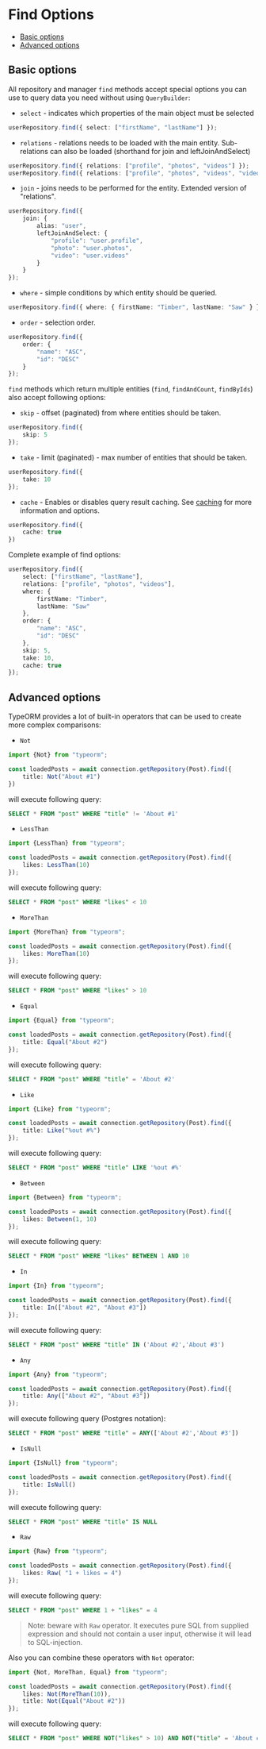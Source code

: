 # Find Options

* [Basic options](#basic-options)
* [Advanced options](#advanced-options)

## Basic options

All repository and manager `find` methods accept special options you can use to query data you need without using `QueryBuilder`:

* `select` - indicates which properties of the main object must be selected

```typescript
userRepository.find({ select: ["firstName", "lastName"] });
```

* `relations` - relations needs to be loaded with the main entity. Sub-relations can also be loaded (shorthand for join and leftJoinAndSelect)

```typescript
userRepository.find({ relations: ["profile", "photos", "videos"] });
userRepository.find({ relations: ["profile", "photos", "videos", "videos.video_attributes"] });
```

* `join` - joins needs to be performed for the entity. Extended version of "relations".

```typescript
userRepository.find({ 
    join: {
        alias: "user",
        leftJoinAndSelect: {
            "profile": "user.profile",
            "photo": "user.photos",
            "video": "user.videos"
        }
    }
});
```

* `where` - simple conditions by which entity should be queried.

```typescript
userRepository.find({ where: { firstName: "Timber", lastName: "Saw" } });
```

* `order` - selection order.

```typescript
userRepository.find({ 
    order: {
        "name": "ASC",
        "id": "DESC"
    }
});
```

`find` methods which return multiple entities (`find`, `findAndCount`, `findByIds`) also accept following options:

* `skip` - offset (paginated) from where entities should be taken.

```typescript
userRepository.find({ 
    skip: 5
});
```

* `take` - limit (paginated) - max number of entities that should be taken.

```typescript
userRepository.find({ 
    take: 10
});
```

* `cache` - Enables or disables query result caching. See [caching](caching.md) for more information and options.

```typescript
userRepository.find({
    cache: true
})
```

Complete example of find options:

```typescript
userRepository.find({ 
    select: ["firstName", "lastName"],
    relations: ["profile", "photos", "videos"],
    where: { 
        firstName: "Timber", 
        lastName: "Saw" 
    },
    order: {
        "name": "ASC",
        "id": "DESC"
    },
    skip: 5,
    take: 10,
    cache: true
});
```

## Advanced options

TypeORM provides a lot of built-in operators that can be used to create more complex comparisons:

* `Not`

```ts
import {Not} from "typeorm";

const loadedPosts = await connection.getRepository(Post).find({
    title: Not("About #1")
})
```

will execute following query: 

```sql
SELECT * FROM "post" WHERE "title" != 'About #1'
```

* `LessThan`

```ts
import {LessThan} from "typeorm";

const loadedPosts = await connection.getRepository(Post).find({
    likes: LessThan(10)
});
```

will execute following query: 

```sql
SELECT * FROM "post" WHERE "likes" < 10
```

* `MoreThan`

```ts
import {MoreThan} from "typeorm";

const loadedPosts = await connection.getRepository(Post).find({
    likes: MoreThan(10)
});
```

will execute following query: 

```sql
SELECT * FROM "post" WHERE "likes" > 10
```

* `Equal`

```ts
import {Equal} from "typeorm";

const loadedPosts = await connection.getRepository(Post).find({
    title: Equal("About #2")
});
```

will execute following query: 

```sql
SELECT * FROM "post" WHERE "title" = 'About #2'
```

* `Like`

```ts
import {Like} from "typeorm";

const loadedPosts = await connection.getRepository(Post).find({
    title: Like("%out #%")
});
```

will execute following query: 

```sql
SELECT * FROM "post" WHERE "title" LIKE '%out #%'
```

* `Between`

```ts
import {Between} from "typeorm";

const loadedPosts = await connection.getRepository(Post).find({
    likes: Between(1, 10)
});
```

will execute following query: 

```sql
SELECT * FROM "post" WHERE "likes" BETWEEN 1 AND 10
```

* `In`

```ts
import {In} from "typeorm";

const loadedPosts = await connection.getRepository(Post).find({
    title: In(["About #2", "About #3"])
});
```

will execute following query: 

```sql
SELECT * FROM "post" WHERE "title" IN ('About #2','About #3')
```

* `Any`

```ts
import {Any} from "typeorm";

const loadedPosts = await connection.getRepository(Post).find({
    title: Any(["About #2", "About #3"])
});
```

will execute following query (Postgres notation): 

```sql
SELECT * FROM "post" WHERE "title" = ANY(['About #2','About #3'])
```

* `IsNull`

```ts
import {IsNull} from "typeorm";

const loadedPosts = await connection.getRepository(Post).find({
    title: IsNull()
});
```

will execute following query: 

```sql
SELECT * FROM "post" WHERE "title" IS NULL
```

* `Raw`

```ts
import {Raw} from "typeorm";

const loadedPosts = await connection.getRepository(Post).find({
    likes: Raw( "1 + likes = 4")
});
```

will execute following query: 

```sql
SELECT * FROM "post" WHERE 1 + "likes" = 4
```

> Note: beware with `Raw` operator. It executes pure SQL from supplied expression and should not contain a user input,
 otherwise it will lead to SQL-injection.

Also you can combine these operators with `Not` operator:

```ts
import {Not, MoreThan, Equal} from "typeorm";

const loadedPosts = await connection.getRepository(Post).find({
    likes: Not(MoreThan(10)),
    title: Not(Equal("About #2"))
});
```

will execute following query: 

```sql
SELECT * FROM "post" WHERE NOT("likes" > 10) AND NOT("title" = 'About #2')
```